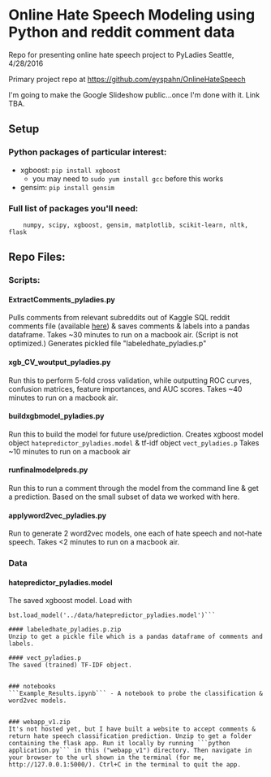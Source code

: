# Online Hate Speech Modeling using Python and reddit comment data
Repo for presenting online hate speech project to PyLadies Seattle, 4/28/2016

Primary project repo at https://github.com/eyspahn/OnlineHateSpeech

I'm going to make the Google Slideshow public...once I'm done with it. Link TBA.

## Setup

### Python packages of particular interest:
- xgboost: ```pip install xgboost```
    - you may need to ```sudo yum install gcc``` before this works
- gensim: ```pip install gensim```

### Full list of packages you'll need:
        numpy, scipy, xgboost, gensim, matplotlib, scikit-learn, nltk, flask


## Repo Files:

### Scripts:

#### ExtractComments_pyladies.py
Pulls comments from relevant subreddits out of Kaggle SQL reddit comments file (available [here](https://www.kaggle.com/reddit/reddit-comments-may-2015)) & saves comments & labels into a pandas dataframe.
Takes ~30 minutes to run on a macbook air. (Script is not optimized.)
Generates pickled file "labeledhate_pyladies.p"

#### xgb_CV_woutput_pyladies.py
Run this to perform 5-fold cross validation, while outputting ROC curves, confusion matrices, feature importances, and AUC scores.
Takes ~40 minutes to run on a macbook air.

#### buildxgbmodel_pyladies.py
Run this to build the model for future use/prediction.
Creates xgboost model object ```hatepredictor_pyladies.model``` & tf-idf object ```vect_pyladies.p```
Takes ~10 minutes to run on a macbook air

#### runfinalmodelpreds.py
Run this to run a comment through the model from the command line & get a prediction. Based on the small subset of data we worked with here.

#### applyword2vec_pyladies.py
Run to generate 2 word2vec models, one each of hate speech and not-hate speech. Takes <2 minutes to run on a macbook air.

### Data

#### hatepredictor_pyladies.model
The saved xgboost model. Load with
```bst = xgb.Booster()
bst.load_model('../data/hatepredictor_pyladies.model')```

#### labeledhate_pyladies.p.zip
Unzip to get a pickle file which is a pandas dataframe of comments and labels.

#### vect_pyladies.p
The saved (trained) TF-IDF object.


### notebooks
```Example_Results.ipynb``` - A notebook to probe the classification & word2vec models.


### webapp_v1.zip
It's not hosted yet, but I have built a website to accept comments & return hate speech classification prediction. Unzip to get a folder containing the flask app. Run it locally by running ```python application.py``` in this ("webapp_v1") directory. Then navigate in your browser to the url shown in the terminal (for me, http://127.0.0.1:5000/). Ctrl+C in the terminal to quit the app.
